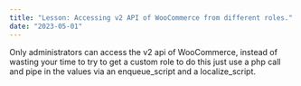 ```yaml
---
title: "Lesson: Accessing v2 API of WooCommerce from different roles."
date: "2023-05-01"
---
```


Only administrators can access the v2 api of WooCommerce, instead of wasting your time to try to get a custom role to do this just use a php call and pipe in the values via an enqueue\_script and a localize\_script.
